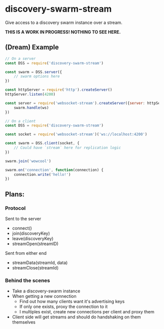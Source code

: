 # discovery-swarm-stream
Give access to a discovery swarm instance over a stream.

**THIS IS A WORK IN PROGRESS! NOTHING TO SEE HERE.**

## (Dream) Example

```javascript
// On a server
const DSS = require('discovery-swarm-stream')

const swarm = DSS.server({
	// swarm options here
})

const httpServer = require('http').createServer()
httpServer.listen(4200)

const server = require('websocket-stream').createServer({server: httpServer}, (ws) => {
	swarm.handle(ws)
})

// On a client
const DSS = require('discovery-swarm-stream')

const socket = require('websocket-stream')('ws://localhost:4200')

const swarm = DSS.client(socket, {
	// Could have `stream` here for replication logic
})

swarm.join('wowcool')

swarm.on('connection', function(connection) {
	connection.write('hello!')
})
```

## Plans:

### Protocol

Sent to the server
- connect()
- join(discoveryKey)
- leave(discoveryKey)
- streamOpen(streamID)

Sent from either end
- streamData(streamId, data)
- streamClose(streamId)

### Behind the scenes
- Take a discovery-swarm instance
- When getting a new connection
	- Find out how many clients want it's advertising keys
	- If only one exists, proxy the connection to it
	- I multiples exist, create new connections per client and proxy them
- Client side will get streams and should do handshaking on them themselves